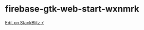 # firebase-gtk-web-start-wxnmrk

[Edit on StackBlitz ⚡️](https://stackblitz.com/edit/firebase-gtk-web-start-wxnmrk)